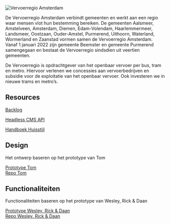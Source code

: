 ![Vervoerregio Amsterdam](https://user-images.githubusercontent.com/1061632/191292939-24d4ffc0-51da-44b2-9317-981b0a436e15.png)


De Vervoerregio Amsterdam verbindt gemeenten en werkt aan een regio waar mensen vlot hun bestemming bereiken. De gemeenten Aalsmeer, Amstelveen, Amsterdam, Diemen, Edam-Volendam, Haarlemmermeer, Landsmeer, Oostzaan, Ouder-Amstel, Purmerend, Uithoorn, Waterland, Wormerland en Zaanstad vormen samen de Vervoerregio Amsterdam. Vanaf 1 januari 2022 zijn gemeente Beemster en gemeente Purmerend samengegaan en bestaat de Vervoerregio sindsdien uit veertien gemeenten. 

De Vervoerregio is opdrachtgever van het openbaar vervoer per bus, tram en metro. Hiervoor verlenen we concessies aan vervoerbedrijven en subsidie voor de exploitatie van het openbaar vervoer. Ook investeren we in nieuwe trams en metro’s.

## Resources

[Backlog](https://github.com/orgs/fdnd-agency/projects/8)

<!--[Sprintplanning Miro Board](https://miro.com/app/board/uXjVPhXSEn0=/?share_link_id=694598263794)-->

[Headless CMS API](https://app.hygraph.com/87ee9d0aec0041dda6d11564cc26f08b/master)

[Handboek Huisstijl](https://github.com/fdnd-agency/vervoerregio-amsterdam/blob/main/Vervoerregio%20Handboek_Huisstijl%202021.pdf)  
 
## Design
Het ontwerp baseren op het prototype van Tom  

[Prototype Tom](https://dull-cyan-seagull-hose.cyclic.app/)  
[Repo Tom](https://github.com/tom-2810/the-web-is-for-everyone-interactive-functionality)

## Functionaliteiten
Functionaliteiten baseren op het prototype van Wesley, Rick & Daan

[Prototype Wesley, Rick & Daan](https://vervoerregio-amsterdam-sprint11.adaptable.app/)  
[Repo Wesley, Rick & Daan](https://github.com/WesleySchorel/connecting-people-realtime-web-app)


